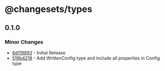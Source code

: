 # @changesets/types

## 0.1.0
### Minor Changes

- [6d119893](https://github.com/changesets/changesets/commit/6d119893) - Initial Release
- [519b4218](https://github.com/changesets/changesets/commit/519b4218) - Add WrittenConfig type and include all properties in Config type

